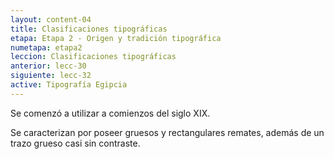 ```yaml
---
layout: content-04
title: Clasificaciones tipográficas
etapa: Etapa 2 - Origen y tradición tipográfica
numetapa: etapa2
leccion: Clasificaciones tipográficas
anterior: lecc-30
siguiente: lecc-32
active: Tipografía Egipcia
---
```


<div class="col-md-4 extracto">

</div>

<div class="col-md-8">

<p>Se comenzó a utilizar a comienzos del siglo XIX.</p>
<p>Se caracterizan por poseer gruesos y rectangulares remates, además de un trazo grueso casi sin contraste.</p>

</div>
